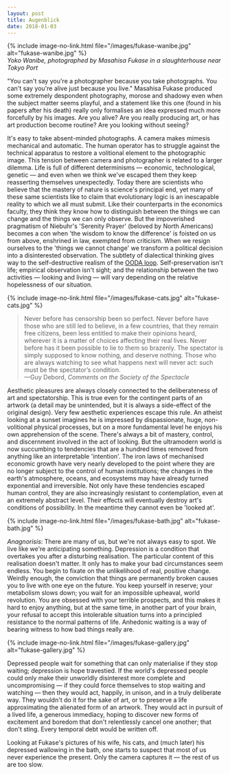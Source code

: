 ```yaml
---
layout: post
title: Augenblick
date: 2018-01-03
---
```


{% include image-no-link.html file="/images/fukase-wanibe.jpg" alt="fukase-wanibe.jpg" %}  
*Yoko Wanibe, photographed by Masahisa Fukase in a slaughterhouse near Tokyo Port*

"You can't say you're a photographer because you take photographs. You can't say you're alive just because you live." Masahisa Fukase produced some extremely despondent photography, morose and shadowy even when the subject matter seems playful, and a statement like this one (found in his papers after his death) really only formalises an idea expressed much more forcefully by his images. Are you alive? Are you really producing art, or has art production become routine? Are you looking without seeing?

It's easy to take absent-minded photographs. A camera makes mimesis mechanical and automatic. The human operator has to struggle against the technical apparatus to restore a volitional element to the photographic image. This tension between camera and photographer is related to a larger dilemma. Life is full of different determinisms — economic, technological, genetic — and even when we think we've escaped them they keep reasserting themselves unexpectedly. Today there are scientists who believe that the mastery of nature is science's principal end, yet many of these same scientists like to claim that evolutionary logic is an inescapable reality to which we all must submit. Like their counterparts in the economics faculty, they think they know how to distinguish between the things we can change and the things we can only observe. But the impoverished pragmatism of Niebuhr's 'Serenity Prayer' (beloved by North Americans) becomes a con when 'the wisdom to know the difference' is foisted on us from above, enshrined in law, exempted from criticism. When we resign ourselves to the 'things we cannot change' we transform a political decision into a disinterested observation. The subtlety of dialectical thinking gives way to the self-destructive realism of the [OODA loop](https://en.wikipedia.org/wiki/OODA_loop). Self-preservation isn't life; empirical observation isn't sight; and the relationship between the two activities — looking and living — will vary depending on the relative hopelessness of our situation.

{% include image-no-link.html file="/images/fukase-cats.jpg" alt="fukase-cats.jpg" %}  

>Never before has censorship been so perfect. Never before have those who are still led to believe, in a few countries, that they remain free citizens, been less entitled to make their opinions heard, wherever it is a matter of choices affecting their real lives. Never before has it been possible to lie to them so brazenly. The spectator is simply supposed to know nothing, and deserve nothing. Those who are always watching to see what happens next will never act: such must be the spectator’s condition.  
—Guy Debord, *Comments on the Society of the Spectacle*

Aesthetic pleasures are always closely connected to the deliberateness of art and spectatorship. This is true even for the contingent parts of an artwork (a detail may be unintended, but it is always a side-effect of the original design). Very few aesthetic experiences escape this rule. An atheist looking at a sunset imagines he is impressed by dispassionate, huge, non-volitional physical processes, but on a more fundamental level he enjoys his own apprehension of the scene. There's always a bit of mastery, control, and discernment involved in the act of looking. But the ultramodern world is now succumbing to tendencies that are a hundred times removed from anything like an interpretable 'intention'. The iron laws of mechanised economic growth have very nearly developed to the point where they are no longer subject to the control of human institutions; the changes in the earth's atmosphere, oceans, and ecosystems may have already turned exponential and irreversible. Not only have these tendencies escaped human control, they are also increasingly resistant to contemplation, even at an extremely abstract level. Their effects will eventually destroy art's conditions of possibility. In the meantime they cannot even be 'looked at'.

{% include image-no-link.html file="/images/fukase-bath.jpg" alt="fukase-bath.jpg" %}  

*Anagnorisis*: There are many of us, but we're not always easy to spot. We live like we're anticipating something. Depression is a condition that overtakes you after a disturbing realisation. The particular content of this realisation doesn't matter. It only has to make your bad circumstances seem endless. You begin to fixate on the unlikelihood of real, positive change. Weirdly enough, the conviction that things are permanently broken causes you to live with one eye on the future. You keep yourself in reserve; your metabolism slows down; you wait for an impossible upheaval, world revolution. You are obsessed with your terrible prospects, and this makes it hard to enjoy anything, but at the same time, in another part of your brain, your refusal to accept this intolerable situation turns into a principled resistance to the normal patterns of life. Anhedonic waiting is a way of bearing witness to how bad things really are.

{% include image-no-link.html file="/images/fukase-gallery.jpg" alt="fukase-gallery.jpg" %}  

Depressed people wait for something that can only materialise if they stop waiting; depression is hope travestied. If the world's depressed people could only make their unworldly disinterest more complete and uncompromising — if they could force themselves to stop waiting and watching — then they would act, happily, in unison, and in a truly deliberate way. They wouldn't do it for the sake of art, or to preserve a life approximating the alienated form of an artwork. They would act in pursuit of a lived life, a generous immediacy, hoping to discover new forms of excitement and boredom that don't relentlessly cancel one another; that don't sting. Every temporal debt would be written off.

Looking at Fukase's pictures of his wife, his cats, and (much later) his depressed wallowing in the bath, one starts to suspect that most of us never experience the present. Only the camera captures it — the rest of us are too slow.
